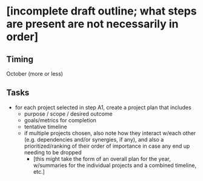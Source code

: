 # [incomplete draft outline; what steps are present are not necessarily in order]

## Timing

October (more or less)

## Tasks

- for each project selected in step A1, create a project plan that includes
  - purpose / scope / desired outcome
  - goals/metrics for completion
  - tentative timeline
  - if multiple projects chosen, also note how they interact w/each other (e.g. dependencies and/or synergies, if any), and also a prioritized/ranking of their order of importance in case any end up needing to be dropped
    - [this might take the form of an overall plan for the year, w/summaries for the individual projects and a combined timeline, etc.]
